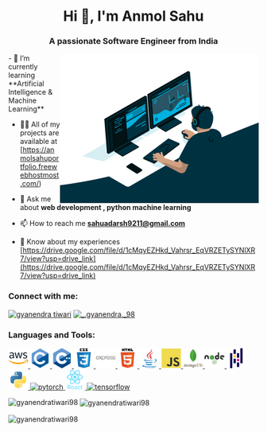 

<h1 align="center">Hi 👋, I'm Anmol Sahu</h1>
<h3 align="center">A passionate Software Engineer from India</h3>
<img align="right" alt="coding" width="400" src="https://github.com/Gyanendratiwari98/Gyanendratiwari98/blob/main/image.png">
- 🌱 I’m currently learning **Artificial Intelligence & Machine Learning**

- 👨‍💻 All of my projects are available at [https://anmolsahuportfolio.freewebhostmost.com/)

- 💬 Ask me about **web development , python machine learning**

- 📫 How to reach me **sahuadarsh9211@gmail.com**

- 📄 Know about my experiences [https://drive.google.com/file/d/1cMqyEZHkd_Vahrsr_EqVRZETySYNlXR7/view?usp=drive_link](https://drive.google.com/file/d/1cMqyEZHkd_Vahrsr_EqVRZETySYNlXR7/view?usp=drive_link)

<h3 align="left">Connect with me:</h3>
<p align="left">
<a href="https://www.linkedin.com/in/anmol-sahu-a27b90257/"><img align="center" src="https://raw.githubusercontent.com/rahuldkjain/github-profile-readme-generator/master/src/images/icons/Social/linked-in-alt.svg" alt="gyanendra tiwari" height="30" width="40" /></a>
<a href="https://www.instagram.com/sahu_anmol_?igsh=MThtZm9sZmZ2bjN2OA==" target="blank"><img align="center" src="https://raw.githubusercontent.com/rahuldkjain/github-profile-readme-generator/master/src/images/icons/Social/instagram.svg" alt="_.gyanendra._98" height="30" width="40" /></a>
</p>

<h3 align="left">Languages and Tools:</h3>
<p align="left"> <a href="https://aws.amazon.com" target="_blank" rel="noreferrer"> <img src="https://raw.githubusercontent.com/devicons/devicon/master/icons/amazonwebservices/amazonwebservices-original-wordmark.svg" alt="aws" width="40" height="40"/> </a> <a href="https://www.cprogramming.com/" target="_blank" rel="noreferrer"> <img src="https://raw.githubusercontent.com/devicons/devicon/master/icons/c/c-original.svg" alt="c" width="40" height="40"/> </a> <a href="https://www.w3schools.com/cpp/" target="_blank" rel="noreferrer"> <img src="https://raw.githubusercontent.com/devicons/devicon/master/icons/cplusplus/cplusplus-original.svg" alt="cplusplus" width="40" height="40"/> </a> <a href="https://www.w3schools.com/css/" target="_blank" rel="noreferrer"> <img src="https://raw.githubusercontent.com/devicons/devicon/master/icons/css3/css3-original-wordmark.svg" alt="css3" width="40" height="40"/> </a> <a href="https://expressjs.com" target="_blank" rel="noreferrer"> <img src="https://raw.githubusercontent.com/devicons/devicon/master/icons/express/express-original-wordmark.svg" alt="express" width="40" height="40"/> </a> <a href="https://www.w3.org/html/" target="_blank" rel="noreferrer"> <img src="https://raw.githubusercontent.com/devicons/devicon/master/icons/html5/html5-original-wordmark.svg" alt="html5" width="40" height="40"/> </a> <a href="https://www.java.com" target="_blank" rel="noreferrer"> <img src="https://raw.githubusercontent.com/devicons/devicon/master/icons/java/java-original.svg" alt="java" width="40" height="40"/> </a> <a href="https://developer.mozilla.org/en-US/docs/Web/JavaScript" target="_blank" rel="noreferrer"> <img src="https://raw.githubusercontent.com/devicons/devicon/master/icons/javascript/javascript-original.svg" alt="javascript" width="40" height="40"/> </a> <a href="https://www.mongodb.com/" target="_blank" rel="noreferrer"> <img src="https://raw.githubusercontent.com/devicons/devicon/master/icons/mongodb/mongodb-original-wordmark.svg" alt="mongodb" width="40" height="40"/> </a> <a href="https://nodejs.org" target="_blank" rel="noreferrer"> <img src="https://raw.githubusercontent.com/devicons/devicon/master/icons/nodejs/nodejs-original-wordmark.svg" alt="nodejs" width="40" height="40"/> </a> <a href="https://pandas.pydata.org/" target="_blank" rel="noreferrer"> <img src="https://raw.githubusercontent.com/devicons/devicon/2ae2a900d2f041da66e950e4d48052658d850630/icons/pandas/pandas-original.svg" alt="pandas" width="40" height="40"/> </a> <a href="https://www.python.org" target="_blank" rel="noreferrer"> <img src="https://raw.githubusercontent.com/devicons/devicon/master/icons/python/python-original.svg" alt="python" width="40" height="40"/> </a> <a href="https://pytorch.org/" target="_blank" rel="noreferrer"> <img src="https://www.vectorlogo.zone/logos/pytorch/pytorch-icon.svg" alt="pytorch" width="40" height="40"/> </a> <a href="https://reactjs.org/" target="_blank" rel="noreferrer"> <img src="https://raw.githubusercontent.com/devicons/devicon/master/icons/react/react-original-wordmark.svg" alt="react" width="40" height="40"/> </a> <a href="https://www.tensorflow.org" target="_blank" rel="noreferrer"> <img src="https://www.vectorlogo.zone/logos/tensorflow/tensorflow-icon.svg" alt="tensorflow" width="40" height="40"/> </a> </p>

<p><img align="left" src="https://github-readme-stats.vercel.app/api/top-langs?username=gyanendratiwari98&show_icons=true&locale=en&layout=compact" alt="gyanendratiwari98" /></p>

<p>&nbsp;<img align="center" src="https://github-readme-stats.vercel.app/api?username=gyanendratiwari98&show_icons=true&locale=en" alt="gyanendratiwari98" /></p>

<p><img align="center" src="https://github-readme-streak-stats.herokuapp.com/?user=gyanendratiwari98&" alt="gyanendratiwari98" /></p>
